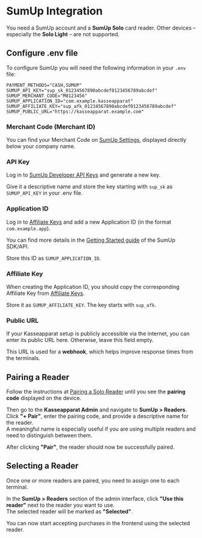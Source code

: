 # SumUp Integration

You need a SumUp account and a **SumUp Solo** card reader. Other devices – especially the **Solo Light** – are not supported.

## Configure .env file

To configure SumUp you will need the following information in your `.env` file:

```
PAYMENT_METHODS="CASH,SUMUP"
SUMUP_API_KEY="sup_sk_01234567890abcdef0123456789abcdef"
SUMUP_MERCHANT_CODE="M0123456"
SUMUP_APPLICATION_ID="com.example.kasseapparat"
SUMUP_AFFILIATE_KEY="sup_afk_01234567890abcdef0123456789abcdef"
SUMUP_PUBLIC_URL="https://kasseapparat.example.com"
```

### Merchant Code (Merchant ID)

You can find your Merchant Code on [SumUp Settings](https://me.sumup.com/de-de/settings), displayed directly below your company name.

### API Key

Log in to [SumUp Developer API Keys](https://developer.sumup.com/api-keys) and generate a new key.

Give it a descriptive name and store the key starting with `sup_sk` as `SUMUP_API_KEY` in your .env file.

### Application ID

Log in to [Affiliate Keys](https://developer.sumup.com/affiliate-keys) and add a new Application ID (in the format `com.example.app`).

You can find more details in the [Getting Started guide](https://developer.sumup.com/terminal-payments/introduction/getting-started) of the SumUp SDK/API.

Store this ID as `SUMUP_APPLICATION_ID`.

### Affiliate Key

When creating the Application ID, you should copy the corresponding Affiliate Key from [Affiliate Keys](https://developer.sumup.com/affiliate-keys).

Store it as `SUMUP_AFFILIATE_KEY`. The key starts with `sup_afk`.

### Public URL

If your Kasseapparat setup is publicly accessible via the internet, you can enter its public URL here. Otherwise, leave this field empty.

This URL is used for a **webhook**, which helps improve response times from the terminals.

## Pairing a Reader

Follow the instructions at [Pairing a Solo Reader](https://developer.sumup.com/terminal-payments/guides/pairing-solo) until you see the **pairing code** displayed on the device.

Then go to the **Kasseapparat Admin** and navigate to **SumUp > Readers**.  
Click **"+ Pair"**, enter the pairing code, and provide a descriptive name for the reader.  
A meaningful name is especially useful if you are using multiple readers and need to distinguish between them.

After clicking **"Pair"**, the reader should now be successfully paired.

## Selecting a Reader

Once one or more readers are paired, you need to assign one to each terminal.

In the **SumUp > Readers** section of the admin interface, click **"Use this reader"** next to the reader you want to use.  
The selected reader will be marked as **"Selected"**.

You can now start accepting purchases in the frontend using the selected reader.
